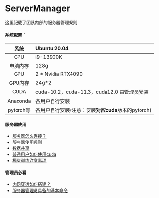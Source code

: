 # ServerManager
这里记载了团队内部的服务器管理规则
#### 系统配置：

|   系统    | Ubuntu 20.04                                        |
| :-------: | :---------------------------|
|    CPU    | i9-13900K                                           |
| 电脑内存  | 128g                                                |
|    GPU    | 2 * Nvidia RTX4090                                  |
|  GPU内存  | 24g*2                                               |
|   CUDA    | cuda-10.2，cuda-11.3，cuda12.0  由管理员安装        |
| Anaconda  | 各用户自行安装                                      |
| pytorch等 | 各用户自行安装(注意：安装**对应cuda**版本的pytorch) |





#### 服务器使用

* [服务器怎么连接？](./doc/服务器连接工具.md)
* [服务器使用规则](./doc/服务器使用规则.md)
* [数据共享](./doc/数据共享.md)
* [普通用户如何使用cuda](./doc/cuda使用.md)
* [模型训练注意事项](./doc/模型训练注意事项.md)
  

#### 管理员必看
* [内网穿透如何搭建？](./doc/阿里云FRP内网穿透详细教程.md)
* [服务器管理员具备的基本命令](./doc/ubuntu管理员常用命令.md)
